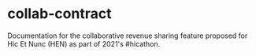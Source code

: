 # collab-contract

Documentation for the collaborative revenue sharing feature proposed for Hic Et Nunc (HEN) as part of 2021's #hicathon.
